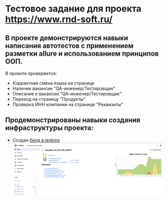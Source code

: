 # Тестовое задание для проекта https://www.rnd-soft.ru/  
## В проекте демонстрируются навыки написания автотестов с применением разметки allure и использованием принципов ООП.
В проекте проверяется:
- Корректная смена языка на странице
- Наличие вакансии "QA-инженер/Тестировщик"
- Описание к вакансии "QA-инженер/Тестировщик"
- Переход на страницу "Продукты"
- Проверка ИНН компании на странице "Реквизиты"

## Продемонстрированы навыки создания инфраструктуры проекта: 
- Создан [билд в jenkins](https://jenkins.autotests.cloud/job/qa_gugu_hw_my_full_project/)
![image](https://github.com/TukinAlexey/qa_guru_python_hw_14_full_project-/blob/main/jenkins.png?raw=true)
